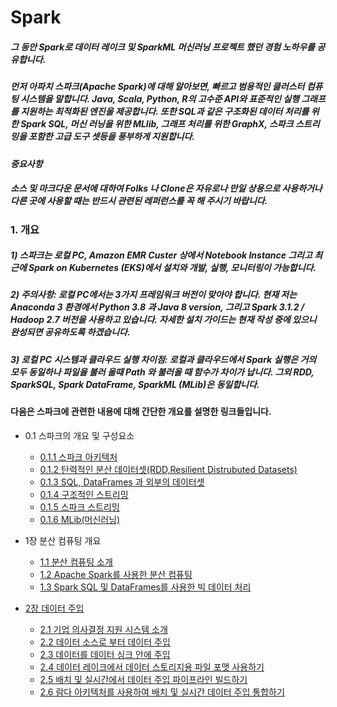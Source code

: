 # Spark

##### 그 동안 Spark로 데이터 레이크 및 SparkML 머신러닝 프로젝트 했던 경험 노하우를 공유합니다.  
##### 먼저 아파치 스파크(Apache Spark)에 대해 알아보면, 빠르고 범용적인 클러스터 컴퓨팅 시스템을 말합니다. Java, Scala, Python, R의 고수준 API와 표준적인 실행 그래프를 지원하는 최적화된 엔진을 제공합니다. 또한 SQL과 같은 구조화된 데이터 처리를 위한 Spark SQL, 머신 러닝을 위한 MLlib, 그래프 처리를 위한 GraphX, 스파크 스트리밍을 포함한 고급 도구 셋등을 풍부하게 지원합니다.

***중요사항***
##### 소스 및 마크다운 문서에 대하여 Folks 나 Clone은 자유로나 만일 상용으로 사용하거나 다른 곳에 사용할 때는 반드시 관련된 레퍼런스를 꼭 해 주시기 바랍니다. 

### 1. 개요
#####  1) 스파크는 로컬 PC, Amazon EMR Custer 상에서 Notebook Instance 그리고 최근에 Spark on Kubernetes (EKS)에서 설치와 개발, 실행, 모니터링이 가능합니다.  
#####  2) 주의사항: 로컬 PC에서는 3가지 프레임워크 버전이 맞아야 합니다. 현재 저는 Anaconda 3 환경에서 Python 3.8 과 Java 8 version, 그리고 Spark 3.1.2 / Hadoop 2.7 버전을 사용하고 있습니다. 자세한 설치 가이드는 현재 작성 중에 있으니 완성되면 공유하도록 하겠습니다.
#####  3) 로컬 PC 시스템과 클라우드 실행 차이점: 로컬과 클라우드에서 Spark 실행은 거의 모두 동일하나 파일을 불러 올때 Path 와 불러올 때 함수가 차이가 납니다. 그외 RDD, SparkSQL, Spark DataFrame, SparkML (MLib)은 동일합니다.

#### 다음은 스파크에 관련한 내용에 대해 간단한 개요를 설명한 링크들입니다. 

- 0.1 스파크의 개요 및 구성요소
  - [0.1.1 스파크 아키텍처](https://github.com/synabreu/Spark/blob/main/Chapter00/Spark_Introduction_01.md)
  - [0.1.2 탄력적인 분산 데이터셋(RDD,Resilient Distrubuted Datasets)](https://github.com/synabreu/Spark/blob/main/Chapter00/Spark_Introduction_02.md)
  - [0.1.3 SQL, DataFrames 과 외부의 데이터셋](https://github.com/synabreu/Spark/blob/main/Chapter00/Spark_Introduction_03.md)
  - [0.1.4 구조적인 스트리밍](https://github.com/synabreu/Spark/blob/main/Chapter00/Spark_Introduction_04.md)
  - [0.1.5 스파크 스트리밍](https://github.com/synabreu/Spark/blob/main/Chapter00/Spark_Introduction_05.md)
  - [0.1.6 MLib(머신러닝)](https://github.com/synabreu/Spark/blob/main/Chapter00/Spark_Introduction_06.md)
  
- 1장 분산 컴퓨팅 개요
  - [1.1 분산 컴퓨팅 소개](https://github.com/synabreu/Spark/blob/main/Chapter01/Distributed_Computing_00.md) 
  - [1.2 Apache Spark를 사용한 분산 컴퓨팅](https://github.com/synabreu/Spark/blob/main/Chapter01/Apache_Spark_01.md)
  - [1.3 Spark SQL 및 DataFrames를 사용한 빅 데이터 처리](https://github.com/synabreu/Spark/blob/main/Chapter01/Spark_SQL_01.md)

- [2장 데이터 주입](https://github.com/synabreu/Spark/blob/main/Chapter02/Chapter02.md)
  - [2.1 기업 의사결정 지원 시스템 소개](https://github.com/synabreu/Spark/blob/main/Chapter02/Decision_Support_00.md)
  - [2.2 데이터 소스로 부터 데이터 주입](https://github.com/synabreu/Spark/blob/main/Chapter02/Data_Sources_00.md)
  - [2.3 데이터를 데이터 싱크 안에 주입](https://github.com/synabreu/Spark/blob/main/Chapter02/Data_Sinks_00.md)
  - [2.4 데이터 레이크에서 데이터 스토리지용 파일 포맷 사용하기](https://github.com/synabreu/Spark/blob/main/Chapter02/File_Formats_00.md)
  - [2.5 배치 및 실시간에서 데이터 주입 파이프라인 빌드하기](https://github.com/synabreu/Spark/blob/main/Chapter02/Ingestion_Pipelines_00.md)
  - [2.6 람다 아키텍처를 사용하여 배치 및 실시간 데이터 주입 통합하기](https://github.com/synabreu/Spark/blob/main/Chapter02/Lambda_Architecture_00.md)











